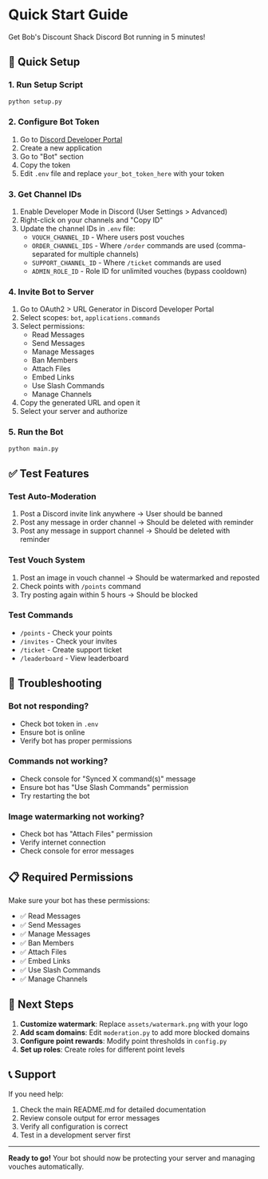 # Quick Start Guide

Get Bob's Discount Shack Discord Bot running in 5 minutes!

## 🚀 Quick Setup

### 1. Run Setup Script
```bash
python setup.py
```

### 2. Configure Bot Token
1. Go to [Discord Developer Portal](https://discord.com/developers/applications)
2. Create a new application
3. Go to "Bot" section
4. Copy the token
5. Edit `.env` file and replace `your_bot_token_here` with your token

### 3. Get Channel IDs
1. Enable Developer Mode in Discord (User Settings > Advanced)
2. Right-click on your channels and "Copy ID"
3. Update the channel IDs in `.env` file:
   - `VOUCH_CHANNEL_ID` - Where users post vouches
   - `ORDER_CHANNEL_IDS` - Where `/order` commands are used (comma-separated for multiple channels)
   - `SUPPORT_CHANNEL_ID` - Where `/ticket` commands are used
   - `ADMIN_ROLE_ID` - Role ID for unlimited vouches (bypass cooldown)

### 4. Invite Bot to Server
1. Go to OAuth2 > URL Generator in Discord Developer Portal
2. Select scopes: `bot`, `applications.commands`
3. Select permissions:
   - Read Messages
   - Send Messages
   - Manage Messages
   - Ban Members
   - Attach Files
   - Embed Links
   - Use Slash Commands
   - Manage Channels
4. Copy the generated URL and open it
5. Select your server and authorize

### 5. Run the Bot
```bash
python main.py
```

## ✅ Test Features

### Test Auto-Moderation
1. Post a Discord invite link anywhere → User should be banned
2. Post any message in order channel → Should be deleted with reminder
3. Post any message in support channel → Should be deleted with reminder

### Test Vouch System
1. Post an image in vouch channel → Should be watermarked and reposted
2. Check points with `/points` command
3. Try posting again within 5 hours → Should be blocked

### Test Commands
- `/points` - Check your points
- `/invites` - Check your invites
- `/ticket` - Create support ticket
- `/leaderboard` - View leaderboard

## 🔧 Troubleshooting

### Bot not responding?
- Check bot token in `.env`
- Ensure bot is online
- Verify bot has proper permissions

### Commands not working?
- Check console for "Synced X command(s)" message
- Ensure bot has "Use Slash Commands" permission
- Try restarting the bot

### Image watermarking not working?
- Check bot has "Attach Files" permission
- Verify internet connection
- Check console for error messages

## 📋 Required Permissions

Make sure your bot has these permissions:
- ✅ Read Messages
- ✅ Send Messages  
- ✅ Manage Messages
- ✅ Ban Members
- ✅ Attach Files
- ✅ Embed Links
- ✅ Use Slash Commands
- ✅ Manage Channels

## 🎯 Next Steps

1. **Customize watermark**: Replace `assets/watermark.png` with your logo
2. **Add scam domains**: Edit `moderation.py` to add more blocked domains
3. **Configure point rewards**: Modify point thresholds in `config.py`
4. **Set up roles**: Create roles for different point levels

## 📞 Support

If you need help:
1. Check the main README.md for detailed documentation
2. Review console output for error messages
3. Verify all configuration is correct
4. Test in a development server first

---

**Ready to go!** Your bot should now be protecting your server and managing vouches automatically. 